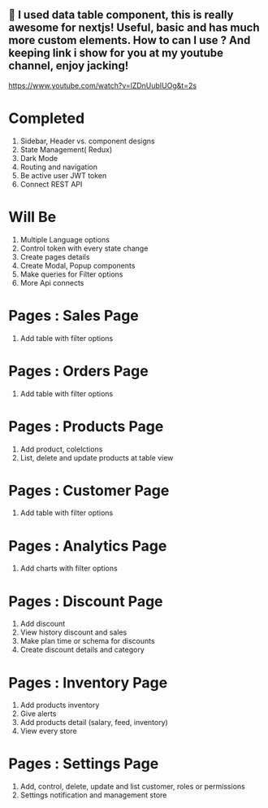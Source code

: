 ## 💪 I used data table component, this is really awesome for nextjs! Useful, basic and has much more custom elements. How to can I use ? And keeping link i show for you at my youtube channel, enjoy jacking!
  https://www.youtube.com/watch?v=lZDnUubIUOg&t=2s

# Completed

1. Sidebar, Header vs. component designs
2. State Management( Redux)
3. Dark Mode
4. Routing and navigation
5. Be active user JWT token 
6. Connect REST API

# Will Be

1. Multiple Language options
2. Control token with every state change
3. Create pages details
5. Create Modal, Popup components
6. Make queries for Filter options
4. More Api connects


# Pages : Sales Page
1. Add table with filter options

# Pages : Orders Page
1. Add table with filter options

# Pages : Products Page
1. Add product, colelctions
2. List, delete and update products at table view

# Pages : Customer Page
1. Add table with filter options

# Pages : Analytics Page
1. Add charts with filter options

# Pages : Discount Page
1. Add discount
2. View history discount and sales
3. Make plan time or schema for discounts
4. Create discount details and category

# Pages : Inventory Page
1. Add products inventory
2. Give alerts
3. Add products detail (salary, feed, inventory)
4. View every store 

# Pages : Settings Page
1. Add, control, delete, update and list customer, roles or permissions
2. Settings notification and management store




